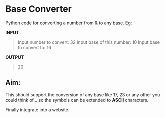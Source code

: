# Base Converter

Python code for converting a number from & to any base. Eg:

**INPUT**
> Input number to convert: 32
> Input base of this number: 10
> Input base to convert to: 16

**OUTPUT**
> 20

## Aim:

This should support the conversion of any base like 17, 23 or any other you could think of... so the symbols can be extended to **ASCII** characters.

Finally integrate into a website.
